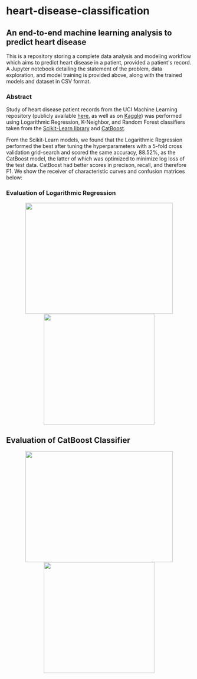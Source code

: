 # heart-disease-classification
## An end-to-end machine learning analysis to predict heart disease
This is a repository storing a complete data analysis and modeling workflow which aims to predict heart disease in a patient, provided a patient's record. A Jupyter notebook detailing the statement of the problem, data exploration, and model training is provided above, along with the trained models and dataset in CSV format. 

### Abstract
Study of heart disease patient records from the UCI Machine Learning repository (publicly available [here](https://archive.ics.uci.edu/ml/datasets/heart+disease), as well as on [Kaggle](https://www.kaggle.com/ronitf/heart-disease-uci)) was performed using Logarithmic Regression, K-Neighbor, and Random Forest classifiers taken from the [Scikit-Learn library](https://scikit-learn.org/stable/index.html) and [CatBoost](https://catboost.ai/). 

From the Scikit-Learn models, we found that the Logarithmic Regression performed the best after tuning the hyperparameters with a 5-fold cross validation grid-search and scored the same accuracy, 88.52%, as the CatBoost model, the latter of which was optimized to minimize log loss of the test data. CatBoost had better scores in precison, recall, and therefore F1. We show the receiver of characteristic curves and confusion matrices below:

### Evaluation of Logarithmic Regression
<p align="center">
<img src="https://user-images.githubusercontent.com/86231828/125233521-1a072080-e322-11eb-8a24-b7b679228a3e.jpg" width="400" height="300">
<img src="https://user-images.githubusercontent.com/86231828/125233399-cbf21d00-e321-11eb-9510-07e16040e6ef.png" width="300" height="300">
</p> 



## Evaluation of CatBoost Classifier
<p align="center">
<img src="https://user-images.githubusercontent.com/86231828/125233343-ae24b800-e321-11eb-9e21-cb4951f784c4.png" width="400" height="300">
<img src="https://user-images.githubusercontent.com/86231828/125233352-b41a9900-e321-11eb-80e3-085360f2d7e9.png" width="300" height="300">
</p> 

